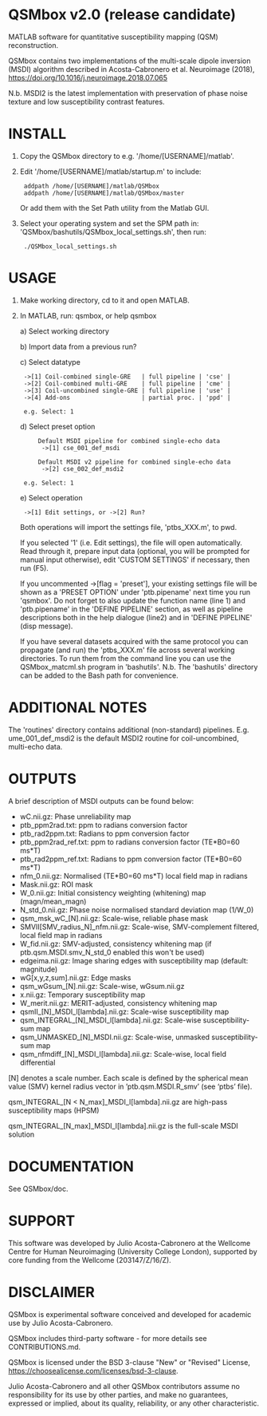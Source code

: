QSMbox v2.0 (release candidate)
===============================

MATLAB software for quantitative susceptibility mapping (QSM) reconstruction.

QSMbox contains two implementations of the multi-scale dipole inversion (MSDI) 
algorithm described in Acosta-Cabronero et al. Neuroimage (2018), 
https://doi.org/10.1016/j.neuroimage.2018.07.065

N.b. MSDI2 is the latest implementation with preservation of phase noise texture 
and low susceptibility contrast features.


INSTALL
=======

1. Copy the QSMbox directory to e.g. '/home/[USERNAME]/matlab'.

2. Edit '/home/[USERNAME]/matlab/startup.m' to include: 

	    addpath /home/[USERNAME]/matlab/QSMbox
	    addpath /home/[USERNAME]/matlab/QSMbox/master

   Or add them with the Set Path utility from the Matlab GUI.

3. Select your operating system and set the SPM path in: 
   'QSMbox/bashutils/QSMbox\_local\_settings.sh', then run:
	    
	    ./QSMbox_local_settings.sh


USAGE
=====

1. Make working directory, cd to it and open MATLAB.

2. In MATLAB, run: qsmbox, or help qsmbox

    a) Select working directory

    b) Import data from a previous run?

    c) Select datatype

	    ->[1] Coil-combined single-GRE   | full pipeline | 'cse' |
	    ->[2] Coil-combined multi-GRE    | full pipeline | 'cme' |
	    ->[3] Coil-uncombined single-GRE | full pipeline | 'use' |
	    ->[4] Add-ons                    | partial proc. | 'ppd' |
	    
	    e.g. Select: 1

    d) Select preset option

            Default MSDI pipeline for combined single-echo data
             ->[1] cse_001_def_msdi
 
            Default MSDI v2 pipeline for combined single-echo data
             ->[2] cse_002_def_msdi2

	    e.g. Select: 1

    e) Select operation
    
        ->[1] Edit settings, or ->[2] Run? 

	Both operations will import the settings file, 'ptbs_XXX.m', to pwd.

	If you selected '1' (i.e. Edit settings), the file will open automatically. 
	Read through it, prepare input data (optional, you will be prompted for 
	manual input otherwise), edit 'CUSTOM SETTINGS' if necessary, then run (F5).
	
	If you uncommented ->[flag = 'preset'], your existing settings file will be
	shown as a 'PRESET OPTION' under 'ptb.pipename' next time you run 'qsmbox'.
	Do not forget to also update the function name (line 1) and 'ptb.pipename'
	in the 'DEFINE PIPELINE' section, as well as pipeline descriptions both in the 
	help dialogue (line2) and in 'DEFINE PIPELINE' (disp message).
    
	If you have several datasets acquired with the same protocol you can propagate
	(and run) the 'ptbs_XXX.m' file across several working directories. To run 
	them from the command line you can use the QSMbox_matcml.sh program in 
	'bashutils'. N.b. The 'bashutils' directory can be added to the Bash path for 
	convenience.
	

ADDITIONAL NOTES
================

The 'routines' directory contains additional (non-standard) pipelines. 
E.g. ume\_001\_def\_msdi2 is the default MSDI2 routine for coil-uncombined, 
multi-echo data.


OUTPUTS
=======

A brief description of MSDI outputs can be found below:

* wC.nii.gz: Phase unreliability map
* ptb\_ppm2rad.txt: ppm to radians conversion factor
* ptb\_rad2ppm.txt: Radians to ppm conversion factor
* ptb\_ppm2rad\_ref.txt: ppm to radians conversion factor (TE\*B0=60 ms\*T)
* ptb\_rad2ppm\_ref.txt: Radians to ppm conversion factor (TE\*B0=60 ms\*T)
* nfm\_0.nii.gz: Normalised (TE\*B0=60 ms\*T) local field map in radians
* Mask.nii.gz: ROI mask
* W\_0.nii.gz: Initial consistency weighting (whitening) map (magn/mean\_magn) 
* N\_std\_0.nii.gz: Phase noise normalised standard deviation map (1/W\_0)
* qsm\_msk\_wC\_[N].nii.gz: Scale-wise, reliable phase mask
* SMVII[SMV\_radius\_N]\_nfm.nii.gz: Scale-wise, SMV-complement filtered, local field map in radians
* W\_fid.nii.gz: SMV-adjusted, consistency whitening map (if ptb.qsm.MSDI.smv\_N\_std\_0 enabled this won't be used)
* edgeima.nii.gz: Image sharing edges with susceptibility map (default: magnitude)
* wG[x,y,z,sum].nii.gz: Edge masks
* qsm\_wGsum\_[N].nii.gz: Scale-wise, wGsum.nii.gz
* x.nii.gz: Temporary susceptibility map
* W\_merit.nii.gz: MERIT-adjusted, consistency whitening map
* qsmII\_[N]\_MSDI\_l[lambda].nii.gz: Scale-wise susceptibility map
* qsm\_INTEGRAL\_[N]\_MSDI\_l[lambda].nii.gz: Scale-wise susceptibility-sum map
* qsm\_UNMASKED\_[N]\_MSDI.nii.gz: Scale-wise, unmasked susceptibility-sum map
* qsm\_nfmdiff\_[N]\_MSDI\_l[lambda].nii.gz: Scale-wise, local field differential

[N] denotes a scale number. Each scale is defined by the spherical mean value (SMV) kernel radius vector in ’ptb.qsm.MSDI.R\_smv’ (see ‘ptbs’ file).

qsm\_INTEGRAL\_[N < N\_max]\_MSDI\_l[lambda].nii.gz are high-pass susceptibility maps (HPSM) 

qsm\_INTEGRAL\_[N\_max]\_MSDI\_l[lambda].nii.gz is the full-scale MSDI solution


DOCUMENTATION
=============

See QSMbox/doc.


SUPPORT
=======

This software was developed by Julio Acosta-Cabronero at the Wellcome Centre
for Human Neuroimaging (University College London), supported by core funding 
from the Wellcome (203147/Z/16/Z).


DISCLAIMER
==========

QSMbox is experimental software conceived and developed for academic use by Julio Acosta-Cabronero. 

QSMbox includes third-party software - for more details see CONTRIBUTIONS.md.

QSMbox is licensed under the BSD 3-clause "New" or "Revised" License, https://choosealicense.com/licenses/bsd-3-clause. 

Julio Acosta-Cabronero and all other QSMbox contributors assume no responsibility for its use by other parties, and make no guarantees, expressed or implied, about its quality, reliability, or any other characteristic.
